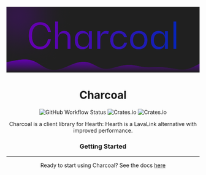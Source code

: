 ![charcoal logo](assets/charcoal.png)
<h1 align="center">
    Charcoal
</h1>
<div align="center">
</div>
<p align="center">
<img alt="GitHub Workflow Status" src="https://img.shields.io/github/actions/workflow/status/Hearth-Industries/Charcoal/rust.yml">
<img alt="Crates.io" src="https://img.shields.io/crates/v/charcoal-client">
<img alt="Crates.io" src="https://img.shields.io/crates/d/charcoal-client">
</p>
<p align="center">
Charcoal is a client library for Hearth: Hearth is a LavaLink alternative with improved performance.
</p>
<h3 align="center">Getting Started</h3>
<hr/>
<p align="center">
Ready to start using Charcoal? See the docs <a href="https://docs.rs/charcoal-client">here</a>
</p>
